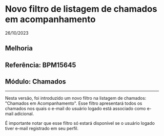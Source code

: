 # Novo filtro de listagem de chamados em acompanhamento
26/10/2023
## Melhoria
## Referência: BPM15645
## Módulo: Chamados
***

Nesta versão, foi introduzido um novo filtro na listagem de chamados: "Chamados em Acompanhamento". Esse filtro apresentará todos os chamados nos quais o e-mail do usuário logado está associado como e-mail adicional.

É importante notar que esse filtro só estará disponível se o usuário logado tiver e-mail registrado em seu perfil.